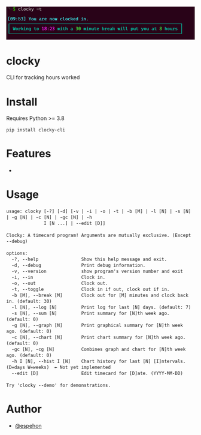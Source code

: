
<p align="center">
<a href="https://pypi.org/project/clocky-cli/">
<img align="center" src="https://raw.githubusercontent.com/espehon/clocky-cli/main/docs/images/firstClock.png"/>
</a>
</p>

# clocky
CLI for tracking hours worked


# Install
Requires Python >= 3.8
```
pip install clocky-cli
```


# Features
- 


# Usage
```
usage: clocky [-?] [-d] [-v | -i | -o | -t | -b [M] | -l [N] | -s [N] | -g [N] | -c [N] | -gc [N] | -h
              I [N ...] | --edit [D]]

Clocky: A timecard program! Arguments are mutually exclusive. (Except --debug)

options:
  -?, --help                Show this help message and exit.
  -d, --debug               Print debug information.
  -v, --version             show program's version number and exit
  -i, --in                  Clock in.
  -o, --out                 Clock out.
  -t, --toggle              Clock in if out, clock out if in.
  -b [M], --break [M]       Clock out for [M] minutes and clock back in. (default: 30)
  -l [N], --log [N]         Print log for last [N] days. (default: 7)
  -s [N], --sum [N]         Print summary for [N]th week ago. (default: 0)
  -g [N], --graph [N]       Print graphical summary for [N]th week ago. (default: 0)
  -c [N], --chart [N]       Print chart summary for [N]th week ago. (default: 0)
  -gc [N], -cg [N]          Combines graph and chart for [N]th week ago. (default: 0)
  -h I [N], --hist I [N]    Chart history for last [N] [I]ntervals. (D=days W=weeks)  ← Not yet implemented 
  --edit [D]                Edit timecard for [D]ate. (YYYY-MM-DD)

Try 'clocky --demo' for demonstrations.
```

# Author

- [@espehon](https://www.github.com/espehon)